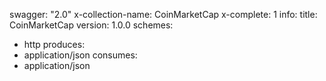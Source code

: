 swagger: "2.0"
x-collection-name: CoinMarketCap
x-complete: 1
info:
  title: CoinMarketCap
  version: 1.0.0
schemes:
- http
produces:
- application/json
consumes:
- application/json